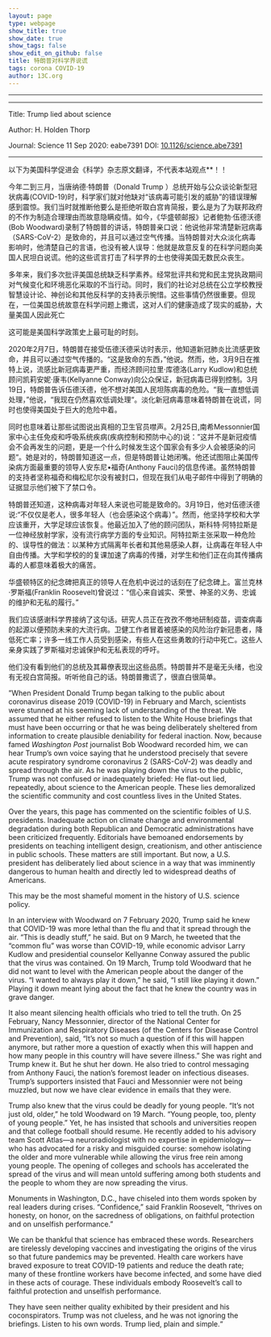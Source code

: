 ```yaml
---
layout: page
type: webpage
show_title: true
show_date: true
show_tags: false
show_edit_on_github: false
title: 特朗普对科学界说谎
tags: corona COVID-19
author: 13C.org
---
```


-----





-----

Title: Trump lied about science

Author:  H. Holden Thorp

Journal:   Science 11 Sep 2020: eabe7391 DOI: [10.1126/science.abe7391](https://science.sciencemag.org/content/early/2020/09/11/science.abe7391.full)

-----

以下为美国科学促进会《科学》杂志原文翻译，不代表本站观点**！！



今年二到三月，当唐纳德·特朗普（Donald Trump ）总统开始与公众谈论新型冠状病毒(COVID-19)时，科学家们就对他缺对“该病毒可能引发的威胁”的错误理解感到震惊。我们当时就推断他要么是拒绝听取白宫肯简报，要么是为了为联邦政府的不作为制造合理理由而故意隐瞒疫情。如今，《华盛顿邮报》记者鲍勃·伍德沃德(Bob Woodward)录制了特朗普的讲话，特朗普亲口说：他说他非常清楚新冠病毒（SARS-CoV-2）是致命的，并且可以通过空气传播。当特朗普对大众淡化病毒影响时，他清楚自己的言语，也没有被人误导：他就是故意反复的在科学问题向美国人民坦白说谎。他的这些谎言打击了科学界的士也使得美国无数民众丧生。

多年来，我们多次批评美国总统缺乏科学素养。经常批评共和党和民主党执政期间对气候变化和环境恶化采取的不当行动。同时，我们的社论对总统在公立学校教授智慧设计论、神创论和其他反科学的支持表示惋惜。这些事情仍然很重要。但现在，一位美国总统故意在科学问题上撒谎，这对人们的健康造成了现实的威胁，大量美国人因此死亡

这可能是美国科学政策史上最可耻的时刻。

2020年2月7日，特朗普在接受伍德沃德采访时表示，他知道新冠肺炎比流感更致命，并且可以通过空气传播的。“这是致命的东西，”他说。然而，他，3月9日在推特上说，流感比新冠病毒更严重，而经济顾问拉里·库德洛(Larry Kudlow)和总统顾问凯莉安妮·康韦(Kellyanne Conway)向公众保证，新冠病毒已得到控制。3月19日，特朗普告诉伍德沃德，他不想对美国人民坦陈病毒的危险。“我一直想低调处理，”他说，“我现在仍然喜欢低调处理“。淡化新冠病毒意味着特朗普在说谎，同时也使得美国处于巨大的危险中着。

同时也意味着让那些试图说出真相的卫生官员噤声。2月25日,南希Messonnier国家中心主任免疫和呼吸系统疾病(疾病控制和预防中心的)说：”这并不是新冠疫情会不会再发生的问题，更是一个什么时候发生这个国家会有多少人会被感染的问题“。她是对的，特朗普知道这一点，但是特朗普让她闭嘴。他还试图阻止美国传染病方面最重要的领导人安东尼•福奇(Anthony Fauci)的信息传递。虽然特朗普的支持者坚称福奇和梅松尼尔没有被封口，但现在我们从电子邮件中得到了明确的证据显示他们被下了禁口令。

特朗普还知道，这种病毒对年轻人来说也可能是致命的。3月19日，他对伍德沃德说:“不仅仅是老人，很多年轻人（也会感染这个病毒）”。然而，他坚持学校和大学应该重开，大学足球应该恢复。他最近加入了他的顾问团队，斯科特·阿特拉斯是一位神经放射学家，没有流行病学方面的专业知识。阿特拉斯主张采取一种危险的、误导性的做法：以某种方式隔离年长者和其他易感染人群，让病毒在年轻人中自由传播。大学和学校的的复课加速了病毒的传播，对学生和他们正在向其传播病毒的人都意味着极大的痛苦。

华盛顿特区的纪念碑把真正的领导人在危机中说过的话刻在了纪念碑上。富兰克林·罗斯福(Franklin Roosevelt)曾说过：“信心来自诚实、荣誉、神圣的义务、忠诚的维护和无私的履行。”

我们应该感谢科学界接纳了这句话。研究人员正在孜孜不倦地研制疫苗，调查病毒的起源以便预防未来的大流行病。卫健工作者冒着被感染的风险治疗新冠患者，降低死亡率；许多一线工作人员受到感染，有些人在这些勇敢的行动中死亡。这些人亲身实践了罗斯福对忠诚保护和无私表现的呼吁。

他们没有看到他们的总统及其幕僚表现出这些品质。特朗普并不是毫无头绪，也没有无视白宫简报。听听他自己的话。特朗普撒谎了，很直白很简单。

”When President Donald Trump began talking to the public about coronavirus disease 2019 (COVID-19) in February and March, scientists were stunned at his seeming lack of understanding of the threat. We assumed that he either refused to listen to the White House briefings that must have been occurring or that he was being deliberately sheltered from information to create plausible deniability for federal inaction. Now, because famed *Washington Post* journalist Bob Woodward recorded him, we can hear Trump’s own voice saying that he understood precisely that severe acute respiratory syndrome coronavirus 2 (SARS-CoV-2) was deadly and spread through the air. As he was playing down the virus to the public, Trump was not confused or inadequately briefed: He flat-out lied, repeatedly, about science to the American people. These lies demoralized the scientific community and cost countless lives in the United States.

Over the years, this page has commented on the scientific foibles of U.S. presidents. Inadequate action on climate change and environmental degradation during both Republican and Democratic administrations have been criticized frequently. Editorials have bemoaned endorsements by presidents on teaching intelligent design, creationism, and other antiscience in public schools. These matters are still important. But now, a U.S. president has deliberately lied about science in a way that was imminently dangerous to human health and directly led to widespread deaths of Americans.

This may be the most shameful moment in the history of U.S. science policy.

In an interview with Woodward on 7 February 2020, Trump said he knew that COVID-19 was more lethal than the flu and that it spread through the air. “This is deadly stuff,” he said. But on 9 March, he tweeted that the “common flu” was worse than COVID-19, while economic advisor Larry Kudlow and presidential counselor Kellyanne Conway assured the public that the virus was contained. On 19 March, Trump told Woodward that he did not want to level with the American people about the danger of the virus. “I wanted to always play it down,” he said, “I still like playing it down.” Playing it down meant lying about the fact that he knew the country was in grave danger.

It also meant silencing health officials who tried to tell the truth. On 25 February, Nancy Messonnier, director of the National Center for Immunization and Respiratory Diseases (of the Centers for Disease Control and Prevention), said, “It’s not so much a question of if this will happen anymore, but rather more a question of exactly when this will happen and how many people in this country will have severe illness.” She was right and Trump knew it. But he shut her down. He also tried to control messaging from Anthony Fauci, the nation’s foremost leader on infectious diseases. Trump’s supporters insisted that Fauci and Messonnier were not being muzzled, but now we have clear evidence in emails that they were.

Trump also knew that the virus could be deadly for young people. “It’s not just old, older,” he told Woodward on 19 March. “Young people, too, plenty of young people.” Yet, he has insisted that schools and universities reopen and that college football should resume. He recently added to his advisory team Scott Atlas—a neuroradiologist with no expertise in epidemiology—who has advocated for a risky and misguided course: somehow isolating the older and more vulnerable while allowing the virus free rein among young people. The opening of colleges and schools has accelerated the spread of the virus and will mean untold suffering among both students and the people to whom they are now spreading the virus.

Monuments in Washington, D.C., have chiseled into them words spoken by real leaders during crises. “Confidence,” said Franklin Roosevelt, “thrives on honesty, on honor, on the sacredness of obligations, on faithful protection and on unselfish performance.”

We can be thankful that science has embraced these words. Researchers are tirelessly developing vaccines and investigating the origins of the virus so that future pandemics may be prevented. Health care workers have braved exposure to treat COVID-19 patients and reduce the death rate; many of these frontline workers have become infected, and some have died in these acts of courage. These individuals embody Roosevelt’s call to faithful protection and unselfish performance.

They have seen neither quality exhibited by their president and his coconspirators. Trump was not clueless, and he was not ignoring the briefings. Listen to his own words. Trump lied, plain and simple.“